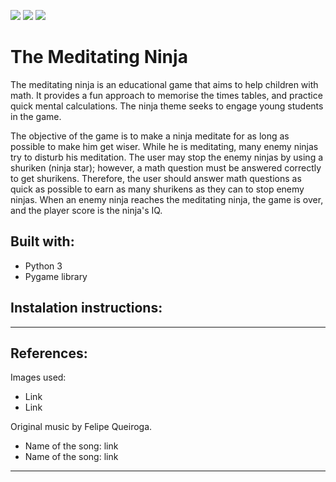 [![](https://img.shields.io/badge/author-thiago--amaral-orange)](https://github.com/thiago-amaral) [![](https://img.shields.io/badge/python-3.7+-blue)](https://python.org) [![](https://img.shields.io/badge/contributions-welcome-brightgreen)](https://github.com/thiago-amaral/ml-algorithms/issues)

# The Meditating Ninja

The meditating ninja is an educational game that aims to help children with math. It provides a fun approach to memorise the times tables, and practice quick mental calculations. The ninja theme seeks to engage young students in the game. 

The objective of the game is to make a ninja meditate for as long as possible to make him get wiser. While he is meditating, many enemy ninjas try to disturb his meditation. The user may stop the enemy ninjas by using a shuriken (ninja star); however, a math question must be answered correctly to get shurikens. Therefore, the user should answer math questions as quick as possible to earn as many shurikens as they can to stop enemy ninjas. When an enemy ninja reaches the meditating ninja, the game is over, and the player score is the ninja's IQ.

## Built with:
- Python 3
- Pygame library

## Instalation instructions:

---
## References:
Images used:
- Link
- Link

Original music by Felipe Queiroga.
- Name of the song: link
- Name of the song: link
---